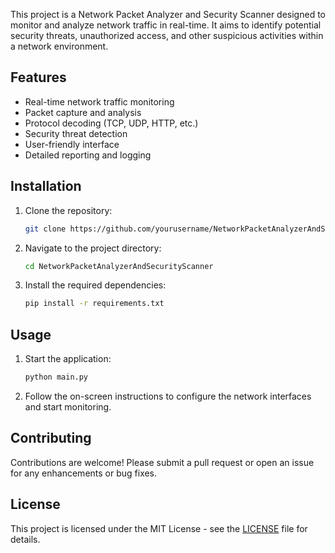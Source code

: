 This project is a Network Packet Analyzer and Security Scanner designed to monitor and analyze network traffic in real-time. It aims to identify potential security threats, unauthorized access, and other suspicious activities within a network environment.

## Features

- Real-time network traffic monitoring
- Packet capture and analysis
- Protocol decoding (TCP, UDP, HTTP, etc.)
- Security threat detection
- User-friendly interface
- Detailed reporting and logging

## Installation

1. Clone the repository:
   ```bash
   git clone https://github.com/yourusername/NetworkPacketAnalyzerAndSecurityScanner.git
   ```

2. Navigate to the project directory:
   ```bash
   cd NetworkPacketAnalyzerAndSecurityScanner
   ```

3. Install the required dependencies:
   ```bash
   pip install -r requirements.txt
   ```

## Usage

1. Start the application:
   ```bash
   python main.py
   ```

2. Follow the on-screen instructions to configure the network interfaces and start monitoring.

## Contributing

Contributions are welcome! Please submit a pull request or open an issue for any enhancements or bug fixes.

## License

This project is licensed under the MIT License - see the [LICENSE](LICENSE) file for details.